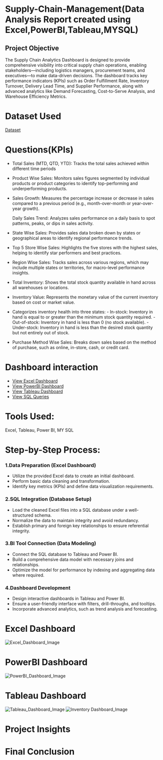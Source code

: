 # Supply-Chain-Management(Data Analysis Report created using Excel,PowerBI,Tableau,MYSQL)
## Project Objective
The Supply Chain Analytics Dashboard is designed to provide comprehensive visibility into critical supply chain operations, enabling stakeholders—including logistics managers, procurement teams, and executives—to make data-driven decisions. The dashboard tracks key performance indicators (KPIs) such as Order Fulfillment Rate, Inventory Turnover, Delivery Lead Time, and Supplier Performance, along with advanced analytics like Demand Forecasting, Cost-to-Serve Analysis, and Warehouse Efficiency Metrics.
# Dataset Used
[Dataset](https://github.com/sandhyacherukuri8/Supply-Chain-Management/tree/master/Dataset)
# Questions(KPIs)
- Total Sales (MTD, QTD, YTD): Tracks the total sales achieved within different time periods

- Product Wise Sales: Monitors sales figures segmented by individual products or product categories to identify top-performing and underperforming products.

- Sales Growth: Measures the percentage increase or decrease in sales compared to a previous period (e.g., month-over-month or year-over-year growth).

  Daily Sales Trend: Analyzes sales performance on a daily basis to spot patterns, peaks, or dips in sales activity.

- State Wise Sales: Provides sales data broken down by states or geographical areas to identify regional performance trends.

- Top 5 Store Wise Sales: Highlights the five stores with the highest sales, helping to identify star performers and best practices.

- Region Wise Sales: Tracks sales across various regions, which may include multiple states or territories, for macro-level performance insights.

- Total Inventory: Shows the total stock quantity available in hand across all warehouses or locations.

- Inventory Value: Represents the monetary value of the current inventory based on cost or market value.

- Categorizes inventory health into three states:
      - In-stock: Inventory in hand is equal to or greater than the minimum stock quantity required.
      - Out-of-stock: Inventory in hand is less than 0 (no stock available).
      - Under-stock: Inventory in hand is less than the desired stock quantity but not entirely out of stock.
      
- Purchase Method Wise Sales: Breaks down sales based on the method of purchase, such as online, in-store, cash, or credit card.
# Dashboard interaction
- [View Excel Dashboard](https://github.com/sandhyacherukuri8/Supply-Chain-Management/blob/master/Dashboard%20files/Excel%20Dashboard%20.xlsx)
- [View PowerBI Dashboard](https://github.com/sandhyacherukuri8/Supply-Chain-Management/blob/master/Dashboard%20files/PowerBI%20Dashboard.pbix)
- [View Tableau Dashboard](https://github.com/sandhyacherukuri8/Supply-Chain-Management/blob/master/Dashboard%20files/Tableau%20Dashboard%20.twbx)
- [View SQL Queries](https://github.com/sandhyacherukuri8/Supply-Chain-Management/blob/master/Dashboard%20files/SQL%20Queries.sql)
# Tools Used:
Excel, Tableau, Power BI, MY SQL

# Step-by-Step Process:
### 1.Data Preparation (Excel Dashboard)
- Utilize the provided Excel data to create an initial dashboard.
- Perform basic data cleaning and transformation.
- Identify key metrics (KPIs) and define data visualization requirements.
### 2.SQL Integration (Database Setup)
- Load the cleaned Excel files into a SQL database under a well-structured schema.
- Normalize the data to maintain integrity and avoid redundancy.
- Establish primary and foreign key relationships to ensure referential integrity.
### 3.BI Tool Connection (Data Modeling)
- Connect the SQL database to Tableau and Power BI.
- Build a comprehensive data model with necessary joins and relationships.
- Optimize the model for performance by indexing and aggregating data where required.
### 4.Dashboard Development
- Design interactive dashboards in Tableau and Power BI.
- Ensure a user-friendly interface with filters, drill-throughs, and tooltips.
- Incorporate advanced analytics, such as trend analysis and forecasting.

# Excel Dashboard
![Excel_Dashboard_Image](https://github.com/user-attachments/assets/69fd24e6-fc7f-4565-b751-1cd861b7dae8)
# PowerBI Dashboard
![PowerBI_Dashboard_Image](https://github.com/user-attachments/assets/420e0c67-6f09-4e54-a7cf-2d012e613d9f)
# Tableau Dashboard
![Tableau_Dashboard_Image](https://github.com/user-attachments/assets/4bcf89d0-ddb6-4ac3-8a75-9ecde48ba5b9)
![Inventory Dashboard_Image](https://github.com/user-attachments/assets/f8ed435e-9a21-4e95-b7d1-86621e6c4728)

# Project Insights
# Final Conclusion




